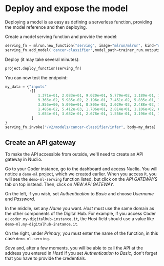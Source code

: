 # Deploy and expose the model

Deploying a model is as easy as defining a serverless function, providing the model reference and then deploying.

Create a model serving function and provide the model:
``` python
serving_fn = mlrun.new_function("serving", image="mlrun/mlrun", kind="serving")
serving_fn.add_model('cancer-classifier',model_path=trainer_run.outputs["model"], class_name='mlrun.frameworks.sklearn.SklearnModelServer')
```

Deploy (it may take several minutes):
``` python
project.deploy_function(serving_fn)
```

You can now test the endpoint:
``` python
my_data = {"inputs"
           :[[
               1.371e+01, 2.083e+01, 9.020e+01, 5.779e+02, 1.189e-01, 1.645e-01,
               9.366e-02, 5.985e-02, 2.196e-01, 7.451e-02, 5.835e-01, 1.377e+00,
               3.856e+00, 5.096e+01, 8.805e-03, 3.029e-02, 2.488e-02, 1.448e-02,
               1.486e-02, 5.412e-03, 1.706e+01, 2.814e+01, 1.106e+02, 8.970e+02,
               1.654e-01, 3.682e-01, 2.678e-01, 1.556e-01, 3.196e-01, 1.151e-01]
            ]
}
serving_fn.invoke("/v2/models/cancer-classifier/infer", body=my_data)
```

## Create an API gateway

To make the API accessible from outside, we'll need to create an API gateway in Nuclio.

Go to your Coder instance, go to the dashboard and access Nuclio. You will notice a `demo-ml` project, which we created earlier. When you access it, you will see the `demo-ml-serving` function listed, but click on the *API GATEWAYS* tab on top instead. Then, click on *NEW API GATEWAY*.

On the left, if you wish, set *Authentication* to *Basic* and choose *Username* and *Password*.

In the middle, set any *Name* you want. *Host* must use the same domain as the other components of the Digital Hub. For example, if you access Coder at `coder.my-digitalhub-instance.it`, the *Host* field should use a value like `demo-ml.my-digitalhub-instance.it`.

On the right, under *Primary*, you must enter the name of the function, in this case `demo-ml-serving`.

*Save* and, after a few moments, you will be able to call the API at the address you entered in *Host*! If you set *Authentication* to *Basic*, don't forget that you have to provide the credentials.